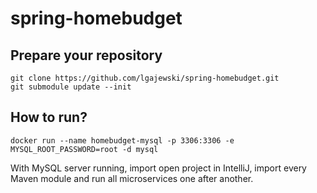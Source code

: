 # spring-homebudget

## Prepare your repository

```
git clone https://github.com/lgajewski/spring-homebudget.git
git submodule update --init
```

## How to run?

```
docker run --name homebudget-mysql -p 3306:3306 -e MYSQL_ROOT_PASSWORD=root -d mysql
```

With MySQL server running, import open project in IntelliJ, import every Maven module and run all microservices one after another.
